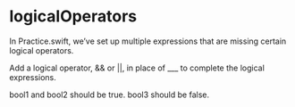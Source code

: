 # logicalOperators
In Practice.swift, we’ve set up multiple expressions that are missing certain logical operators.

Add a logical operator, && or ||, in place of ___ to complete the logical expressions.

bool1 and bool2 should be true.
bool3 should be false.
